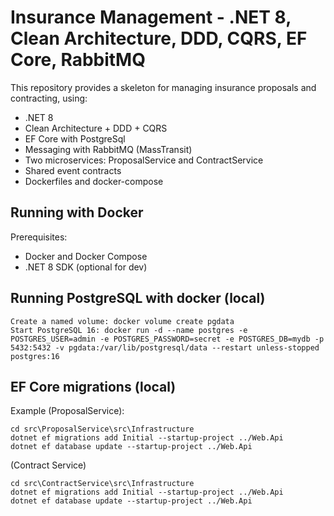 # Insurance Management - .NET 8, Clean Architecture, DDD, CQRS, EF Core, RabbitMQ

This repository provides a skeleton for managing insurance proposals and contracting, using:

- .NET 8
- Clean Architecture + DDD + CQRS
- EF Core with PostgreSql
- Messaging with RabbitMQ (MassTransit)
- Two microservices: ProposalService and ContractService
- Shared event contracts
- Dockerfiles and docker-compose

## Running with Docker

Prerequisites:

- Docker and Docker Compose
- .NET 8 SDK (optional for dev)

## Running PostgreSQL with docker (local)

```
Create a named volume: docker volume create pgdata
Start PostgreSQL 16: docker run -d --name postgres -e POSTGRES_USER=admin -e POSTGRES_PASSWORD=secret -e POSTGRES_DB=mydb -p 5432:5432 -v pgdata:/var/lib/postgresql/data --restart unless-stopped postgres:16
```

## EF Core migrations (local)

Example (ProposalService):

```
cd src\ProposalService\src\Infrastructure
dotnet ef migrations add Initial --startup-project ../Web.Api
dotnet ef database update --startup-project ../Web.Api
```

(Contract Service)

```
cd src\ContractService\src\Infrastructure
dotnet ef migrations add Initial --startup-project ../Web.Api
dotnet ef database update --startup-project ../Web.Api
```
